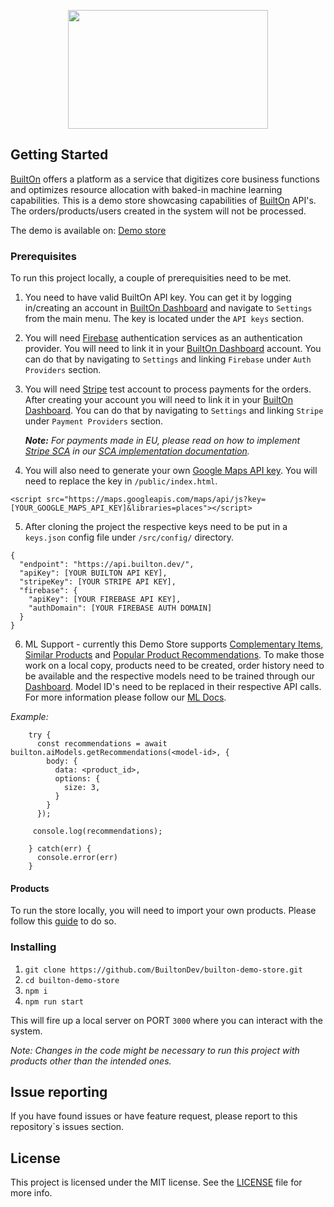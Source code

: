 <p align="center" style="text-align: center">
  <img width="320" height="190" src="https://res.cloudinary.com/dftspnwxo/image/upload/v1564489062/Builton_logo_P_large-x320_bi2fdt.png">
</p>

## Getting Started

[BuiltOn](https://builton.dev) offers a platform as a service that digitizes core business functions and optimizes 
resource allocation with baked-in machine learning capabilities. This is a demo store showcasing capabilities of [BuiltOn](https://builton.dev) API's. The orders/products/users created in the system will not be processed.

The demo is available on: [Demo store](https://demo-store.builton.dev/)

### Prerequisites

To run this project locally, a couple of prerequisities need to be met.

1. You need to have valid BuiltOn API key. You can get it by logging in/creating an account in [BuiltOn Dashboard](https://dashboard.builton.dev) and navigate to `Settings` from the main menu. The key is located under the `API keys` section.

2. You will need [Firebase](https://firebase.google.com/) authentication services as an authentication provider. You will need to link it in your [BuiltOn Dashboard](https://dashboard.builton.dev) account. You can do that by navigating to `Settings` and linking `Firebase` under `Auth Providers` section.

3. You will need [Stripe](https://stripe.com) test account to process payments for the orders. After creating your account you will need to link it in your [BuiltOn Dashboard](https://dashboard.builton.dev). You can do that by navigating to `Settings` and linking `Stripe` under `Payment Providers` section.

    ___Note:___ _For payments made in EU, please read on how to implement [Stripe SCA](https://stripe.com/docs/strong-customer-authentication) in our [SCA implementation documentation](https://docs.builton.dev/building-blocks/payments-1/strong-customer-authentication)._


4. You will also need to generate your own [Google Maps API key](https://developers.google.com/maps/documentation/javascript/get-api-key). You will need to replace the key in `/public/index.html`.
```
<script src="https://maps.googleapis.com/maps/api/js?key=[YOUR_GOOGLE_MAPS_API_KEY]&libraries=places"></script>
```

5. After cloning the project the respective keys need to be put in a `keys.json` config file under `/src/config/` directory.

```
{
  "endpoint": "https://api.builton.dev/",
  "apiKey": [YOUR BUILTON API KEY],
  "stripeKey": [YOUR STRIPE API KEY],
  "firebase": {
    "apiKey": [YOUR FIREBASE API KEY],
    "authDomain": [YOUR FIREBASE AUTH DOMAIN]
  }
}
```

6. ML Support - currently this Demo Store supports [Complementary Items](https://docs.builton.dev/machine-learning/simple-ml#complementary-items), [Similar Products](https://docs.builton.dev/machine-learning/simple-ml#similar-products) and [Popular Product Recommendations](https://docs.builton.dev/machine-learning/simple-ml#popular-product-recommendations). To make those work on a local copy, products need to be created, order history need to be available and the respective models need to be trained through our [Dashboard](https://dashboard.builton.dev/). Model ID's need to be replaced in their respective API calls. For more information please follow our [ML Docs](https://docs.builton.dev/machine-learning/intro-to-ml-tools).

_Example:_
```
    try {
      const recommendations = await builton.aiModels.getRecommendations(<model-id>, {
        body: {
          data: <product_id>,
          options: {
            size: 3,
          }
        }
      });

     console.log(recommendations);

    } catch(err) {
      console.error(err)
    }
```

#### Products

To run the store locally, you will need to import your own products. Please follow this [guide](https://github.com/BuiltonDev/builton-demo-store/tree/master/guides/productImport) to do so.

### Installing

1. ```git clone https://github.com/BuiltonDev/builton-demo-store.git```
2. ```cd builton-demo-store```
3. ```npm i```
4. ```npm run start```

This will fire up a local server on PORT `3000` where you can interact with the system.

_Note: Changes in the code might be necessary to run this project with products other than the intended ones._


## Issue reporting

If you have found issues or have feature request, please report to this repository`s issues section.


## License

This project is licensed under the MIT license. See the [LICENSE](LICENSE.md) file for more info.

